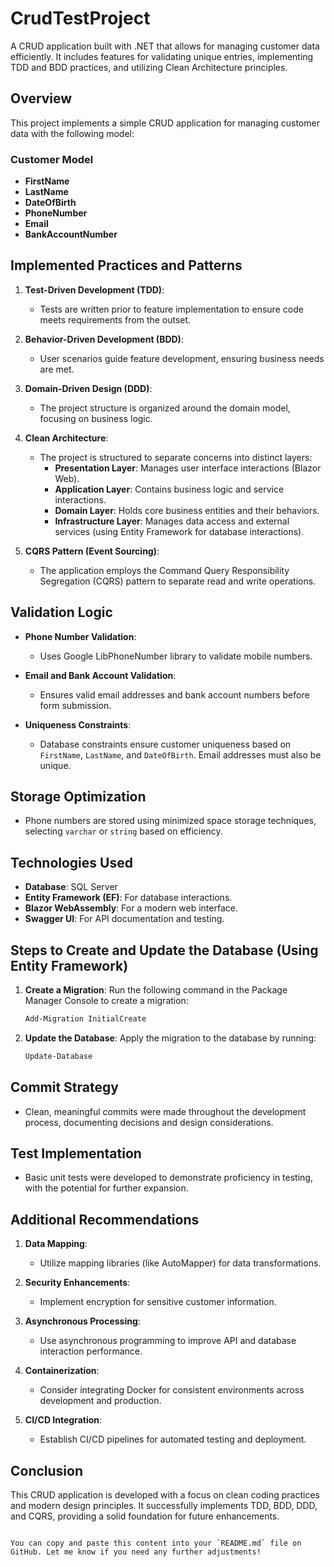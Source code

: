 # CrudTestProject

A CRUD application built with .NET that allows for managing customer data efficiently. It includes features for validating unique entries, implementing TDD and BDD practices, and utilizing Clean Architecture principles.

## Overview

This project implements a simple CRUD application for managing customer data with the following model:

### Customer Model

- **FirstName**
- **LastName**
- **DateOfBirth**
- **PhoneNumber**
- **Email**
- **BankAccountNumber**

## Implemented Practices and Patterns

1. **Test-Driven Development (TDD)**:
   - Tests are written prior to feature implementation to ensure code meets requirements from the outset.

2. **Behavior-Driven Development (BDD)**:
   - User scenarios guide feature development, ensuring business needs are met.

3. **Domain-Driven Design (DDD)**:
   - The project structure is organized around the domain model, focusing on business logic.

4. **Clean Architecture**:
   - The project is structured to separate concerns into distinct layers:
     - **Presentation Layer**: Manages user interface interactions (Blazor Web).
     - **Application Layer**: Contains business logic and service interactions.
     - **Domain Layer**: Holds core business entities and their behaviors.
     - **Infrastructure Layer**: Manages data access and external services (using Entity Framework for database interactions).

5. **CQRS Pattern (Event Sourcing)**:
   - The application employs the Command Query Responsibility Segregation (CQRS) pattern to separate read and write operations.

## Validation Logic

- **Phone Number Validation**:
  - Uses Google LibPhoneNumber library to validate mobile numbers.

- **Email and Bank Account Validation**:
  - Ensures valid email addresses and bank account numbers before form submission.

- **Uniqueness Constraints**:
  - Database constraints ensure customer uniqueness based on `FirstName`, `LastName`, and `DateOfBirth`. Email addresses must also be unique.

## Storage Optimization

- Phone numbers are stored using minimized space storage techniques, selecting `varchar` or `string` based on efficiency.

## Technologies Used

- **Database**: SQL Server
- **Entity Framework (EF)**: For database interactions.
- **Blazor WebAssembly**: For a modern web interface.
- **Swagger UI**: For API documentation and testing.

## Steps to Create and Update the Database (Using Entity Framework)

1. **Create a Migration**:
   Run the following command in the Package Manager Console to create a migration:
   ```bash
   Add-Migration InitialCreate

2. **Update the Database**:
   Apply the migration to the database by running:
   ```bash
   Update-Database
   ```

## Commit Strategy

- Clean, meaningful commits were made throughout the development process, documenting decisions and design considerations.

## Test Implementation

- Basic unit tests were developed to demonstrate proficiency in testing, with the potential for further expansion.

## Additional Recommendations

1. **Data Mapping**:
   - Utilize mapping libraries (like AutoMapper) for data transformations.

2. **Security Enhancements**:
   - Implement encryption for sensitive customer information.

3. **Asynchronous Processing**:
   - Use asynchronous programming to improve API and database interaction performance.

4. **Containerization**:
   - Consider integrating Docker for consistent environments across development and production.

5. **CI/CD Integration**:
   - Establish CI/CD pipelines for automated testing and deployment.

## Conclusion

This CRUD application is developed with a focus on clean coding practices and modern design principles. It successfully implements TDD, BDD, DDD, and CQRS, providing a solid foundation for future enhancements.
```

You can copy and paste this content into your `README.md` file on GitHub. Let me know if you need any further adjustments!
